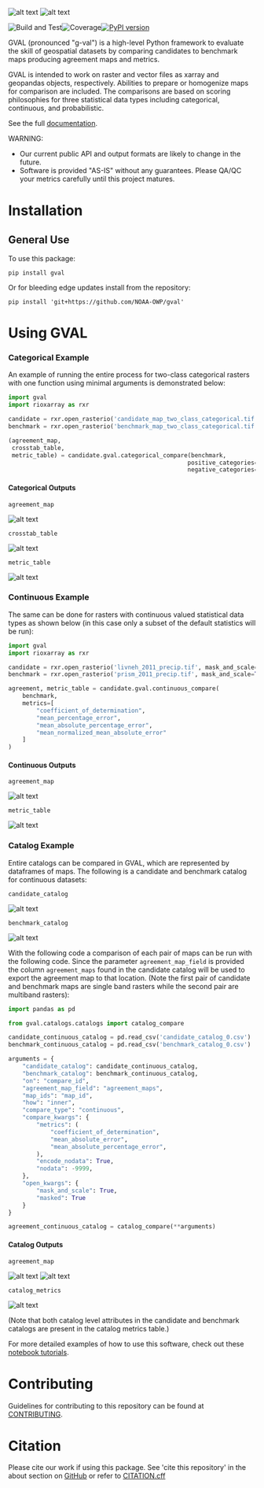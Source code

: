 ![alt text](https://github.com/NOAA-OWP/gval/raw/main/docs/images/gval_dark_mode.png#gh-dark-mode-only) ![alt
text](https://github.com/NOAA-OWP/gval/raw/main/docs/images/gval_light_mode.png#gh-light-mode-only)

![Build and
Test](https://github.com/NOAA-OWP/gval/actions/workflows/python-app.yml/badge.svg)![Coverage](https://github.com/NOAA-OWP/gval/raw/testing/docs/images/coverage.svg)[![PyPI
version](https://badge.fury.io/py/gval.svg)](https://badge.fury.io/py/gval)

GVAL (pronounced "g-val") is a high-level Python framework to evaluate
the skill of geospatial datasets by comparing candidates to benchmark
maps producing agreement maps and metrics.

GVAL is intended to work on raster and vector files as xarray and
geopandas objects, respectively. Abilities to prepare or homogenize maps
for comparison are included. The comparisons are based on scoring
philosophies for three statistical data types including categorical,
continuous, and probabilistic.

See the full [documentation](https://noaa-owp.github.io/gval/).

WARNING:

- Our current public API and output formats are likely to change in the
  future.
- Software is provided "AS-IS" without any guarantees. Please QA/QC your
  metrics carefully until this project matures.

# Installation

## General Use

To use this package:

`pip install gval`

Or for bleeding edge updates install from the repository:

`pip install 'git+https://github.com/NOAA-OWP/gval'`

# Using GVAL

### Categorical Example

An example of running the entire process for two-class categorical
rasters with one function using minimal arguments is demonstrated below:

``` python
import gval
import rioxarray as rxr

candidate = rxr.open_rasterio('candidate_map_two_class_categorical.tif', mask_and_scale=True)
benchmark = rxr.open_rasterio('benchmark_map_two_class_categorical.tif', mask_and_scale=True)

(agreement_map,
 crosstab_table,
 metric_table) = candidate.gval.categorical_compare(benchmark,
                                                   positive_categories=[2],
                                                   negative_categories=[0, 1])
```

#### Categorical Outputs

`agreement_map`

![alt text](https://github.com/NOAA-OWP/gval/raw/main/docs/images/agreement_map.png)

`crosstab_table`

![alt text](https://github.com/NOAA-OWP/gval/raw/main/docs/images/cross_table.png)

`metric_table`

![alt text](https://github.com/NOAA-OWP/gval/raw/main/docs/images/metric_table.png)

### Continuous Example

The same can be done for rasters with continuous valued statistical data
types as shown below (in this case only a subset of the default
statistics will be run):

``` python
import gval
import rioxarray as rxr

candidate = rxr.open_rasterio('livneh_2011_precip.tif', mask_and_scale=True) # VIC
benchmark = rxr.open_rasterio('prism_2011_precip.tif', mask_and_scale=True) # PRISM

agreement, metric_table = candidate.gval.continuous_compare(
    benchmark,
    metrics=[
        "coefficient_of_determination",
        "mean_percentage_error",
        "mean_absolute_percentage_error",
        "mean_normalized_mean_absolute_error"
    ]
)
```

#### Continuous Outputs

`agreement_map`

![alt text](https://github.com/NOAA-OWP/gval/raw/main/docs/images/continuous_agreement_map.png)

`metric_table`

![alt text](https://github.com/NOAA-OWP/gval/raw/main/docs/images/continuous_metric_table.png)

### Catalog Example

Entire catalogs can be compared in GVAL, which are represented by
dataframes of maps. The following is a candidate and benchmark catalog
for continuous datasets:

`candidate_catalog`

![alt text](https://github.com/NOAA-OWP/gval/raw/main/docs/images/candidate_catalog.png)

`benchmark_catalog`

![alt text](https://github.com/NOAA-OWP/gval/raw/main/docs/images/benchmark_catalog.png)

With the following code a comparison of each pair of maps can be run
with the following code. Since the parameter `agreement_map_field` is
provided the column `agreement_maps` found in the candidate catalog will
be used to export the agreement map to that location. (Note the first
pair of candidate and benchmark maps are single band rasters while the
second pair are multiband rasters):

``` python
import pandas as pd

from gval.catalogs.catalogs import catalog_compare

candidate_continuous_catalog = pd.read_csv('candidate_catalog_0.csv')
benchmark_continuous_catalog = pd.read_csv('benchmark_catalog_0.csv')

arguments = {
    "candidate_catalog": candidate_continuous_catalog,
    "benchmark_catalog": benchmark_continuous_catalog,
    "on": "compare_id",
    "agreement_map_field": "agreement_maps",
    "map_ids": "map_id",
    "how": "inner",
    "compare_type": "continuous",
    "compare_kwargs": {
        "metrics": (
            "coefficient_of_determination",
            "mean_absolute_error",
            "mean_absolute_percentage_error",
        ),
        "encode_nodata": True,
        "nodata": -9999,
    },
    "open_kwargs": {
        "mask_and_scale": True,
        "masked": True
    }
}

agreement_continuous_catalog = catalog_compare(**arguments)
```

#### Catalog Outputs

`agreement_map`

![alt text](https://github.com/NOAA-OWP/gval/raw/main/docs/images/catalog_agreement_map.png) ![alt
text](https://github.com/NOAA-OWP/gval/raw/main/docs/images/catalog_agreement_map2.png)

`catalog_metrics`

![alt text](https://github.com/NOAA-OWP/gval/raw/main/docs/images/catalog_metric_table.png)

(Note that both catalog level attributes in the candidate and benchmark
catalogs are present in the catalog metrics table.)

For more detailed examples of how to use this software, check out these
[notebook
tutorials](https://github.com/NOAA-OWP/gval/blob/main/notebooks).

# Contributing

Guidelines for contributing to this repository can be found at
[CONTRIBUTING](https://github.com/NOAA-OWP/gval/blob/main/CONTRIBUTING.MD).

# Citation

Please cite our work if using this package. See 'cite this repository'
in the about section on [GitHub](https://github.com/NOAA-OWP/gval/) or
refer to
[CITATION.cff](https://github.com/NOAA-OWP/gval/blob/main/CITATION.cff)
